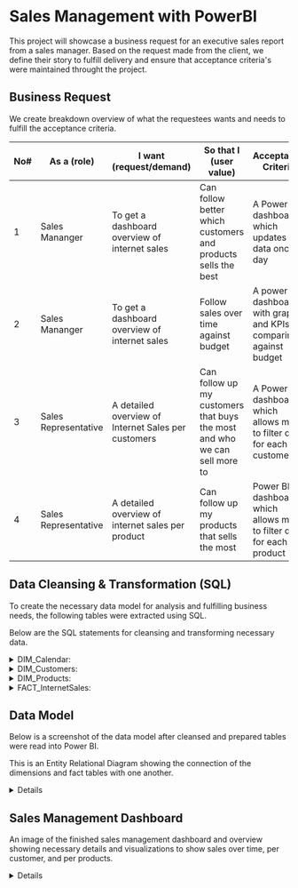 # Sales Management with PowerBI
This project will showcase a business request for an executive sales report from a sales manager. Based on the request made from the client, we define their story to fulfill delivery and ensure that acceptance criteria's were maintained throught the project.

## Business Request
We create breakdown overview of what the requestees wants and needs to fulfill the acceptance criteria.

| No# | As a (role) | I want (request/demand) | So that I (user value) | Acceptance Criteria |
--- | --- | --- | --- | --- 
| 1 | Sales Mananger | To get a dashboard overview of internet sales | Can follow better which customers and products sells the best | A Power BI dashboard which updates data once a day |
| 2 | Sales Mananger | To get a dashboard overview of internet sales | Follow sales over time against budget | A power BI dashboard with graphs and KPIs comparing against budget |
| 3 | Sales Representative | A detailed overview of Internet Sales per customers | Can follow up my customers that buys the most and who we can sell more to | A Power BI dashboard which allows me to filter data for each customer |
| 4 | Sales Representative | A detailed overview of internet sales per product | Can follow up my products that sells the most | Power BI dashboard which allows me to filter data for each product |

## Data Cleansing & Transformation (SQL)
To create the necessary data model for analysis and fulfilling business needs, the following tables were extracted using SQL.

Below are the SQL statements for cleansing and transforming necessary data.

<details>
  <summary>DIM_Calendar:</summary>
  
![carbon](https://user-images.githubusercontent.com/70506634/139749481-a5847a01-4178-485c-8323-9410d4581e13.png)
  </details>
  
<details>
  <summary>DIM_Customers:</summary>
  
![carbon](https://user-images.githubusercontent.com/70506634/139749758-a5af367b-1e35-447f-b53b-369fd665e85a.png)
</details>
  
<details>
  <summary>DIM_Products:</summary>
  
![DIM_Products](https://user-images.githubusercontent.com/70506634/139749856-9105f915-81e8-4fc7-9ac4-34ca449e561b.png)
  </details>
  
<details>
  <summary>FACT_InternetSales:</summary>
  
  ![FACT_InternetSales](https://user-images.githubusercontent.com/70506634/139750247-e35baed5-1526-45d0-bfed-6cf9d3660d4f.png)
</details>

## Data Model
Below is a screenshot of the data model after cleansed and prepared tables were read into Power BI.

This is an Entity Relational Diagram showing the connection of the dimensions and fact tables with one another.
<details>
  
  ![ERD](https://user-images.githubusercontent.com/70506634/139750485-ab8e3f71-2067-421f-88d3-0b807edb51c7.png)
</details>

## Sales Management Dashboard
An image of the finished sales management dashboard and overview showing necessary details and visualizations to show sales over time, per customer, and per products.
<details> Sales Overview
  
  ![Sales_Report_Dashboards-1](https://user-images.githubusercontent.com/70506634/139751477-2ab04d3c-4c55-400e-8e2c-4374a56a535e.png)
  </details




